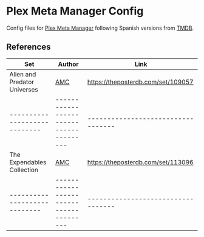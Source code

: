 # Plex Meta Manager Config

Config files for [Plex Meta Manager](https://metamanager.wiki/) following Spanish versions from [TMDB](https://www.themoviedb.org/).

## References

| Set                          | Author                                  | Link                               |
| ---------------------------- | --------------------------------------- | ---------------------------------- |
| Alien and Predator Universes | [AMC](https://theposterdb.com/user/AMC) | https://theposterdb.com/set/109057 |
| ---------------------------- | --------------------------------------- | ---------------------------------- |
| The Expendables Collection   | [AMC](https://theposterdb.com/user/AMC) | https://theposterdb.com/set/113096 |
| ---------------------------- | --------------------------------------- | ---------------------------------- |